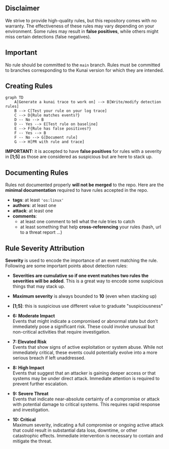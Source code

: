 ## Disclaimer

We strive to provide high-quality rules, but this repository comes with no warranty. The effectiveness of these rules may vary depending on your environment. Some rules may result in **false positives**, while others might miss certain detections (false negatives).

## Important

No rule should be committed to the `main` branch. Rules must be committed to branches corresponding to the Kunai version for which they are intended.

## Creating Rules

```mermaid
graph TD
    A[Generate a kunai trace to work on] --> B[Write/modify detection rules]
    B --> C[Test your rule on your log trace]
    C --> D{Rule matches events?}
    D -- No --> B
    D -- Yes --> E[Test rule on baseline]
    E --> F{Rule has false positives?}
    F -- Yes --> B
    F -- No --> G[Document rule]
    G --> H[PR with rule and trace]
```

**IMPORTANT:** it is accepted to have **false positives** for rules with a severity in **[1;5]** as those are considered as suspicious but are here to stack up.

## Documenting Rules

Rules not documented properly **will not be merged** to the repo. Here are the **minimal documentation** required to have rules accepted in the repo.
* **tags**: at least `'os:linux'`
* **authors**: at least one
* **attack**: at least one
* **comments**:
    * at least one comment to tell what the rule tries to catch
    * at least something that help **cross-referencing** your rules (hash, url to a threat report ...)

## Rule Severity Attribution

**Severity** is used to encode the importance of an event matching the rule. Following are some important points about detection rules:

- **Severities are cumulative so if one event matches two rules the severities will be added**. This is a great way to encode some suspicious things that may stack up.
- **Maximum severity** is always bounded to **10** (even when stacking up)
- **[1;5]**: this is suspicious use different value to graduate "suspiciousness"
- **6: Moderate Impact**  
  Events that might indicate a compromised or abnormal state but don’t immediately pose a significant risk. These could involve unusual but non-critical activities that require investigation.

- **7: Elevated Risk**  
  Events that show signs of active exploitation or system abuse. While not immediately critical, these events could potentially evolve into a more serious breach if left unaddressed.

- **8: High Impact**  
  Events that suggest that an attacker is gaining deeper access or that systems may be under direct attack. Immediate attention is required to prevent further escalation.

- **9: Severe Threat**  
  Events that indicate near-absolute certainty of a compromise or attack with potential damage to critical systems. This requires rapid response and investigation.

- **10: Critical**  
  Maximum severity, indicating a full compromise or ongoing active attack that could result in substantial data loss, downtime, or other catastrophic effects. Immediate intervention is necessary to contain and mitigate the threat.
